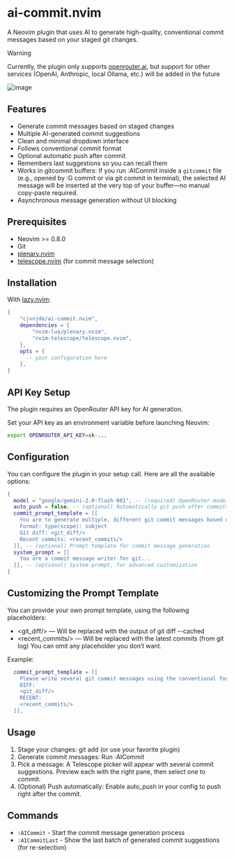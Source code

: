 # ai-commit.nvim

A Neovim plugin that uses AI to generate high-quality, conventional commit messages based on your staged git changes.

> [!WARNING]
> Currently, the plugin only supports [openrouter.ai](https://openrouter.ai), but support for other services (OpenAI, Anthropic, local Ollama, etc.) will be added in the future

![image](https://i.imgur.com/mDR44F5.png)

## Features

- Generate commit messages based on staged changes
- Multiple AI-generated commit suggestions
- Clean and minimal dropdown interface
- Follows conventional commit format
- Optional automatic push after commit
- Remembers last suggestions so you can recall them
- Works in gitcommit buffers:
If you run :AICommit inside a `gitcommit` file (e.g., opened by :G commit or via git commit in terminal), the selected AI message will be inserted at the very top of your buffer—no manual copy-paste required.
- Asynchronous message generation without UI blocking

## Prerequisites

- Neovim >= 0.8.0
- Git
- [plenary.nvim](https://github.com/nvim-lua/plenary.nvim)
- [telescope.nvim](https://github.com/nvim-telescope/telescope.nvim) (for commit message selection)

## Installation

With [lazy.nvim](https://github.com/folke/lazy.nvim):

```lua
{
    "cjvnjde/ai-commit.nvim",
    dependencies = {
        "nvim-lua/plenary.nvim",
        "nvim-telescope/telescope.nvim",
    },
    opts = {
      -- your configuration here
    },
}
```

## API Key Setup

The plugin requires an OpenRouter API key for AI generation.

Set your API key as an environment variable before launching Neovim:

```bash
export OPENROUTER_API_KEY=sk-...
```

## Configuration

You can configure the plugin in your setup call. Here are all the available options:

```lua
{
  model = "google/gemini-2.0-flash-001", -- (required) OpenRouter model to use
  auto_push = false, -- (optional) Automatically git push after committing
  commit_prompt_template = [[
    You are to generate multiple, different git commit messages based on the following git diff.
    Format: type(scope): subject
    Git diff: <git_diff/>
    Recent commits: <recent_commits/>
  ]], -- (optional) Prompt template for commit message generation
  system_prompt = [[
    You are a commit message writer for git...
  ]], -- (optional) System prompt, for advanced customization
}
```

## Customizing the Prompt Template

You can provide your own prompt template, using the following placeholders:

- <git_diff/> — Will be replaced with the output of git diff --cached
- <recent_commits/> — Will be replaced with the latest commits (from git log)
You can omit any placeholder you don’t want.

Example:

```lua
  commit_prompt_template = [[
    Please write several git commit messages using the conventional format.
    DIFF:
    <git_diff/>
    RECENT:
    <recent_commits/>
  ]],
```

## Usage

1. Stage your changes:
git add <files> (or use your favorite plugin)
2. Generate commit messages:
Run :AICommit
3. Pick a message:
A Telescope picker will appear with several commit suggestions. Preview each with the right pane, then select one to commit.
4. (Optional) Push automatically:
Enable auto_push in your config to push right after the commit.

## Commands

- `:AICommit` - Start the commit message generation process
- `:AICommitLast` - Show the last batch of generated commit suggestions (for re-selection)
